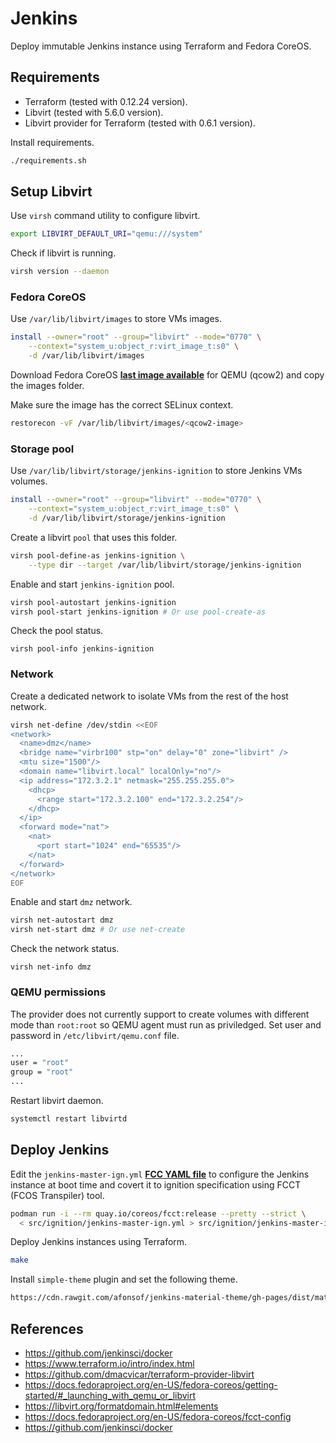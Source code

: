# Jenkins

Deploy immutable Jenkins instance using Terraform and Fedora CoreOS.

## Requirements

- Terraform (tested with 0.12.24 version).
- Libvirt (tested with 5.6.0 version).
- Libvirt provider for Terraform (tested with 0.6.1 version).

Install requirements.

```bash
./requirements.sh
```

## Setup Libvirt

Use `virsh` command utility to configure libvirt.

```bash
export LIBVIRT_DEFAULT_URI="qemu:///system"
```

Check if libvirt is running.

```bash
virsh version --daemon
```

### Fedora CoreOS

Use `/var/lib/libvirt/images` to store VMs images.

```bash
install --owner="root" --group="libvirt" --mode="0770" \
    --context="system_u:object_r:virt_image_t:s0" \
    -d /var/lib/libvirt/images
```

Download Fedora CoreOS **[last image available](https://getfedora.org/coreos/download?tab=metal_virtualized&stream=stable)** for QEMU (qcow2) and copy the images folder.

Make sure the image has the correct SELinux context.

```bash
restorecon -vF /var/lib/libvirt/images/<qcow2-image>
```

### Storage pool

Use `/var/lib/libvirt/storage/jenkins-ignition` to store Jenkins VMs volumes.

```bash
install --owner="root" --group="libvirt" --mode="0770" \
    --context="system_u:object_r:virt_image_t:s0" \
    -d /var/lib/libvirt/storage/jenkins-ignition
```

Create a libvirt `pool` that uses this folder.

```bash
virsh pool-define-as jenkins-ignition \
    --type dir --target /var/lib/libvirt/storage/jenkins-ignition
```

Enable and start `jenkins-ignition` pool.

```bash
virsh pool-autostart jenkins-ignition
virsh pool-start jenkins-ignition # Or use pool-create-as
```

Check the pool status.

```
virsh pool-info jenkins-ignition
```

### Network

Create a dedicated network to isolate VMs from the rest of the host network.

```bash
virsh net-define /dev/stdin <<EOF
<network>
  <name>dmz</name>
  <bridge name="virbr100" stp="on" delay="0" zone="libvirt" />
  <mtu size="1500"/>
  <domain name="libvirt.local" localOnly="no"/>
  <ip address="172.3.2.1" netmask="255.255.255.0">
    <dhcp>
      <range start="172.3.2.100" end="172.3.2.254"/>
    </dhcp>
  </ip>
  <forward mode="nat">
    <nat>
      <port start="1024" end="65535"/>
    </nat>
  </forward>
</network>
EOF
```

Enable and start `dmz` network.

```bash
virsh net-autostart dmz
virsh net-start dmz # Or use net-create
```

Check the network status.

```
virsh net-info dmz
```

### QEMU permissions

The provider does not currently support to create volumes with different mode than `root:root` so QEMU agent must run as priviledged. Set user and password in `/etc/libvirt/qemu.conf` file.

```bash
...
user = "root"
group = "root"
...
```

Restart libvirt daemon.

```bash
systemctl restart libvirtd
```

## Deploy Jenkins

Edit the `jenkins-master-ign.yml` **[FCC YAML file](https://docs.fedoraproject.org/en-US/fedora-coreos/fcct-config/)** to configure the Jenkins instance at boot time and covert it to ignition specification using FCCT (FCOS Transpiler) tool.

```bash
podman run -i --rm quay.io/coreos/fcct:release --pretty --strict \
  < src/ignition/jenkins-master-ign.yml > src/ignition/jenkins-master-ign.json
```

Deploy Jenkins instances using Terraform.

```bash
make
```

Install `simple-theme` plugin and set the following theme.

```bash
https://cdn.rawgit.com/afonsof/jenkins-material-theme/gh-pages/dist/material-blue-grey.css
```

## References

- https://github.com/jenkinsci/docker
- https://www.terraform.io/intro/index.html
- https://github.com/dmacvicar/terraform-provider-libvirt
- https://docs.fedoraproject.org/en-US/fedora-coreos/getting-started/#_launching_with_qemu_or_libvirt
- https://libvirt.org/formatdomain.html#elements
- https://docs.fedoraproject.org/en-US/fedora-coreos/fcct-config
- https://github.com/jenkinsci/docker